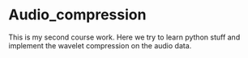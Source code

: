 # Audio_compression
This is my second course work. Here we try to learn python stuff and implement the wavelet compression on the audio data.
